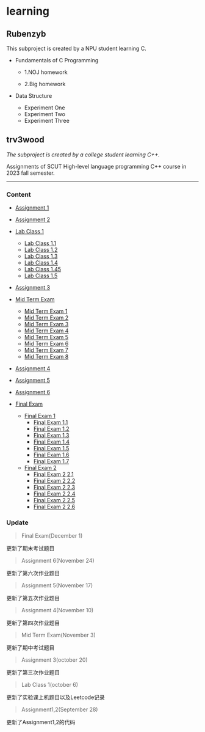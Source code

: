# learning 

## Rubenzyb
This subproject is created by a NPU student learning C.

- Fundamentals of C Programming

   - 1.NOJ homework
  
   - 2.Big homework

 - Data Structure

   - Experiment One
   - Experiment Two
   - Experiment Three
  

## trv3wood
  
*The subproject is created by a college student learning C++.*

Assignments of SCUT High-level language programming C++ course in 2023 fall semester.

---
### Content
- [Assignment 1](trv3wood/assignment/assignment1/Assignment1.md)
    
- [Assignment 2](trv3wood/assignment/assignment2/Assignment2.md)

- [Lab Class 1](trv3wood/labClass/1test)
    - [Lab Class 1.1](trv3wood/labClass/1test/ep1.cpp)
    - [Lab Class 1.2](trv3wood/labClass/1test/ep2.cpp)
    - [Lab Class 1.3](trv3wood/labClass/1test/ep3.cpp)
    - [Lab Class 1.4](trv3wood/labClass/1test/ep4.cpp)
    - [Lab Class 1.45](trv3wood/labClass/1test/ep4(2).cpp)
    - [Lab Class 1.5](trv3wood/labClass/1test/ep5.cpp)
- [Assignment 3](trv3wood/assignment/assignment3/Assignment3.md)

- [Mid Term Exam](trv3wood/labClass/2midTermExam)
    - [Mid Term Exam 1](trv3wood/labClass/2midTermExam/A.cpp)
    - [Mid Term Exam 2](trv3wood/labClass/2midTermExam/B.cpp)
    - [Mid Term Exam 3](trv3wood/labClass/2midTermExam/C.cpp)
    - [Mid Term Exam 4](trv3wood/labClass/2midTermExam/D.cpp)
    - [Mid Term Exam 5](trv3wood/labClass/2midTermExam/E.cpp)
    - [Mid Term Exam 6](trv3wood/labClass/2midTermExam/F.cpp)
    - [Mid Term Exam 7](trv3wood/labClass/2midTermExam/G.cpp)
    - [Mid Term Exam 8](trv3wood/labClass/2midTermExam/H.cpp)
- [Assignment 4](trv3wood/assignment/assignment4/Assignment4.md)

- [Assignment 5](trv3wood/assignment/assignment5/Assignment5.md)

- [Assignment 6](trv3wood/assignment/assignment6/Assignment6.md)

- [Final Exam](trv3wood/labClass/3finalExam)
    - [Final Exam 1](trv3wood/labClass/3finalExam/3finalExam1)
        - [Final Exam 1.1](trv3wood/labClass/3finalExam/3finalExam1/A.cpp)
        - [Final Exam 1.2](trv3wood/labClass/3finalExam/3finalExam1/B.cpp)
        - [Final Exam 1.3](trv3wood/labClass/3finalExam/3finalExam1/C.cpp)
        - [Final Exam 1.4](trv3wood/labClass/3finalExam/3finalExam1/D.cpp)
        - [Final Exam 1.5](trv3wood/labClass/3finalExam/3finalExam1/E.cpp)
        - [Final Exam 1.6](trv3wood/labClass/3finalExam/3finalExam1/F.cpp)
        - [Final Exam 1.7](trv3wood/labClass/3finalExam/3finalExam1/G.cpp)
    - [Final Exam 2](trv3wood/labClass/3finalExam/3finalExam2)
        - [Final Exam 2 2.1](trv3wood/labClass/3finalExam/3finalExam2/A.cpp)
        - [Final Exam 2 2.2](trv3wood/labClass/3finalExam/3finalExam2/B.cpp)
        - [Final Exam 2 2.3](trv3wood/labClass/3finalExam/3finalExam2/C.cpp)
        - [Final Exam 2 2.4](trv3wood/labClass/3finalExam/3finalExam2/D.cpp)
        - [Final Exam 2 2.5](trv3wood/labClass/3finalExam/3finalExam2/E.cpp)
        - [Final Exam 2 2.6](trv3wood/labClass/3finalExam/3finalExam2/F.cpp)
### Update
>Final Exam(December 1)

更新了期末考试题目

>Assignment 6(November 24)

更新了第六次作业题目

>Assignment 5(November 17)

更新了第五次作业题目

>Assignment 4(November 10)

更新了第四次作业题目

>Mid Term Exam(November 3)

更新了期中考试题目

>Assignment 3(october 20) 

更新了第三次作业题目

>Lab Class 1(october 6) 

更新了实验课上机题目以及Leetcode记录 

>Assignment1,2(September 28) 

更新了Assignment1,2的代码 
